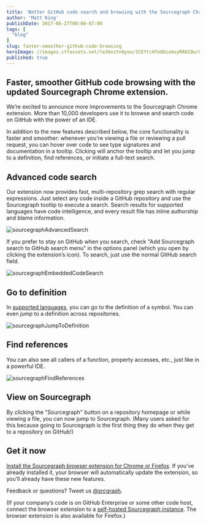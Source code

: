 ```yaml
---
title: 'Better GitHub code search and browsing with the Sourcegraph Chrome extension'
author: 'Matt King'
publishDate: 2017-06-27T00:00-07:00
tags: [
  "blog"
]
slug: faster-smoother-github-code-browsing
heroImage: //images.ctfassets.net/le3mxztn6yoo/3CEYtcHfeUUioAsyMA0I8w/80f68e9142de1db153ee5d37e77430ce/sourcegraphAdvancedSearch.gif
published: true
---
```




## Faster, smoother GitHub code browsing with the updated Sourcegraph Chrome extension.

We’re excited to announce more improvements to the Sourcegraph Chrome extension. More than 10,000 developers use it to browse and search code on GitHub with the power of an IDE.

In addition to the new features described below, the core functionality is faster and smoother: whenever you're viewing a file or reviewing a pull request, you can hover over code to see type signatures and documentation in a tooltip. Clicking will anchor the tooltip and let you jump to a definition, find references, or initiate a full-text search.

## Advanced code search

Our extension now provides fast, multi-repository grep search with regular expressions. Just select any code inside a GitHub repository and use the Sourcegraph tooltip to execute a search. Search results for supported languages have code intelligence, and every result file has inline authorship and blame information.

![sourcegraphAdvancedSearch](//images.contentful.com/le3mxztn6yoo/3CEYtcHfeUUioAsyMA0I8w/80f68e9142de1db153ee5d37e77430ce/sourcegraphAdvancedSearch.gif)

If you prefer to stay on GitHub when you search, check "Add Sourcegraph search to GitHub search menu" in the options panel (which you open by clicking the extension’s icon). To search, just use the normal GitHub search field.

![sourcegraphEmbeddedCodeSearch](//images.contentful.com/le3mxztn6yoo/3H7T1lODu0WQ488keQEQ6u/1228300af398be71928374eeddf608f1/sourcegraphEmbeddedCodeSearch.gif)

## Go to definition
In [supported languages](https://sourcegraph.com/help/languages), you can go to the definition of a symbol. You can even jump to a definition across repositories.

![sourcegraphJumpToDefinition](//images.contentful.com/le3mxztn6yoo/OZKyrqcdSm4208saaUQyQ/7a8177f2ed6bb5dcf9e1a0c5aca3ffb3/sourcegraphJumpToDefinition.gif)

## Find references

You can also see all callers of a function, property accesses, etc., just like in a powerful IDE.

![sourcegraphFindReferences](//images.contentful.com/le3mxztn6yoo/4vgpMXmNXW8Q2oIUwOSOcI/c89c8a00c44214751186314892268026/sourcegraphFindReferences.gif)

## View on Sourcegraph

By clicking the "Sourcegraph" button on a repository homepage or while viewing a file, you can now jump to Sourcegraph. (Many users asked for this because going to Sourcegraph is the first thing they do when they get to a repository on GitHub!)

## Get it now

[Install the Sourcegraph browser extension for Chrome or Firefox](https://docs.sourcegraph.com/integration/browser_extension). If you’ve already installed it, your browser will automatically update the extension, so you’ll already have these new features.

Feedback or questions? Tweet us [@srcgraph](https://twitter.com/srcgraph).

(If your company’s code is on GitHub Enterprise or some other code host, connect the browser extension to a [self-hosted Sourcegraph instance](https://docs.sourcegraph.com). The browser extension is also available for Firefox.)
